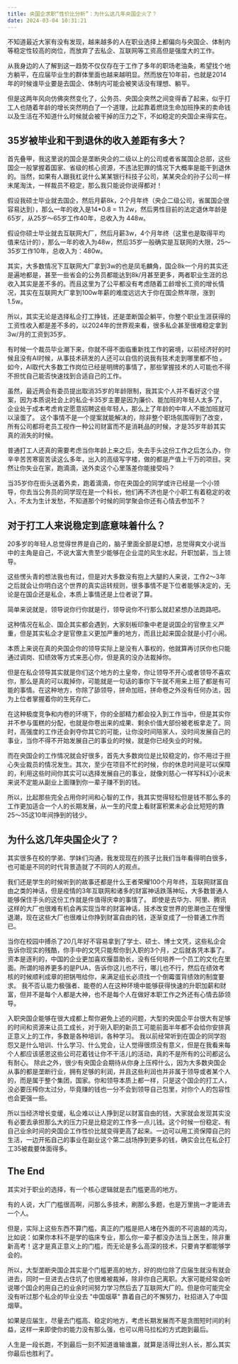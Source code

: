 ```yaml
---
title: 央国企求职“性价比分析”：为什么这几年央国企火了？
date: 2024-03-04 10:31:21
---
```


不知道最近大家有没有发现，越来越多的人在职业选择上都偏向与央国企、体制内等稳定性较高的岗位，而放弃了去私企、互联网等工资高但是强度大的工作。

从我身边的人了解到这一趋势不仅仅存在于工作了多年的职场老油条，希望找个地方躺平，在应届毕业生的群体里面也越来越明显。然而放在10年前，也就是2014年的时候谁毕业要是去国企、体制内可能会被笑话没有理想、躺平。

但是这两年风向仿佛突然变化了，公务员、央国企突然之间变得香了起来，似乎打工人也随着年龄的增长突然明白了一个道理，比起靠着燃烧生命加班挣来的卖命钱以及生活在不知道什么时候就会被干掉的压力之下，不如稳定的央国企来得实在。

## 35岁被毕业和干到退休的收入差距有多大？

首先叠甲，我这里说的国企是垄断央企的二级以上的公司或者省属国企总部，这些国企一般掌握着国家、省级的核心资源，不违法犯罪的情况下大概率是能干到退休的。当然，如果有人跟我杠说什么某某银行科技子公司，某某央企的孙子公司一样末尾淘汰，一样裁员不稳定，那么我只能说你说得都对！

假设我硕士毕业就去国企，然后月薪8k，2个月年终（央企二级公司，省属国企很容易达到），那么一年的收入是14*0.8 = 11.2w，然后男性目前的法定退休年龄是65岁，从25岁～65岁工作40年，总收入为 448w。

假设你硕士毕业就去互联网大厂，然后月薪3w，4个月年终（这里也是取得平均值来估计的），那么一年的收入为48w，然后35岁一般确实是互联网的大限，25～35岁工作10年，总收入为：480w。

其实，大多数情况下互联网大厂拿到3w的也是凤毛麟角，国企8k一个月的其实还是遍地都是，甚至一些省会的公务员都能达到8k/月甚至更多，两者职业生涯的总收入其实是差不多的。而且这里为了公平都没有考虑随着工龄增长工资的增长情况，其实在互联网大厂拿到100w年薪的难度远远大于你在国企熬年限，涨到1.5w。

所以，其实无论是选择私企打工挣钱，还是垄断国企躺平，你整个职业生涯获得的工资性收入都是差不多的，以2024年的世界观来看，很多私企甚至很难稳定拿到3w/月的工资到35岁。

有时候一个裁员毕业潮下来，你就不得不面临重新找工作的窘境，以前经济好的时候且没有AI时候，从事技术研发的人还可以自信的说我有技术走到哪里都不怕 。 如今，AI取代大多数工作岗位已经是明牌的事情了，那些掌握技术的人可能也不得不担忧自己能否快速找到合适自己的工作。

虽然，最近两会有委员提出取消35岁的年龄限制，我其实个人并不看好这个提案，因为本质说社会上的私企卡35岁主要是因为廉价、能加班的年轻人太多了，企业处于成本考虑肯定愿意招聘这些年轻人，那么上了年龄的中年人不能加班就可以滚蛋了。 这个事情不是一个提案就能解决的，除非整个职场氛围得到了改变，所有公司都将老员工视作一种公司财富而不是消耗品的时候，才是35岁年龄其实真的消失的时候。

普通打工人还真的需要考虑当你年龄上来之后，失去手头这份工作之后怎么办，你辛辛苦苦寒窗苦读这么多年，出入的高级写字楼，做的都是产值上千万的项目。突然让你失业在家，跑滴滴，送外卖这个心里落差你能接受吗？

当35岁你在街头送着外卖，跑着滴滴，你在央国企的同学或许已经是一个小领导，你去当公务员的同学现在是一个科长，他们再不济也是个小职工有着稳定的收入，不太为生计发愁，不知道那个时候的同学聚会你还有心情去参加不？

## 对于打工人来说稳定到底意味着什么？

20多岁的年轻人总觉得世界是自己的，脑子里面全部是幻想，总觉得爽文小说当中的主角是自己，不说大富大贵至少能够在企业混的风生水起，升职加薪，当上领导。

这些愣头青的想法我也有过，但是对大多数没有抱上大腿的人来说，工作2～3年之后就会让你明白这个世界的真实运转规则，很多事情不是下位者能够决定的，无论是在国企还是私企，本质上事情还是上位者说了算。

简单来说就是，领导说你行你就是行，领导说你不行那么就赶紧想办法跑路吧。

这种情况在私企、国企其实都会遇到，大家刻板印象中老是说国企的官僚主义严重，但是其实私企才是官僚主义更加严重的地方，而且比起来国企就是小打小闹。

本质上来说在真的央国企你的领导实际上是没有人事权的，他就算再讨厌你也只能通过调岗、扣绩效等方式来恶心你，但是真的没办法裁掉你。

但是在私企领导其实就是你们这个地方的土皇帝，你让领导不开心或者领导不喜欢你，那么是真的可以裁掉你，可能就是一句话的事你下午就不用来上班了都是有可能的事情。在这种地方，你除了舔领导，拼命加班，拼命卷之外没有任何办法，因为上位者掌握着你的生死存亡。

在这种极度竞争和内卷的环境下，你的全部精力都会投入到工作当中，但是其实你并不参与蛋糕的分配，也就是你卷出来的成果、剩余价值大部份被老板拿走了。同时，高强度的工作还会剥夺你其它的可能，让你没时间陪家人，没时间发展自己的事业，当你不得不开始发展自己的事业的时候，就是你已经失业的时候。

而在央国企的工作情况就会好很多，首先大多数岗位是比较稳定的，你不用过于担心失业裁员的情况发生。其次，至少在项目不忙的时候，你的休息时间是可以保障的，利用这些时间你其实可以选择发展自己的事业，就像刘慈心一样写科幻小说未来说不定能从副业上面赚到你一辈子赚不到的钱。

所以，比起那些完全占用你时间和心智的工作，我其实觉得轻松但是钱不那么多的工作更加适合一个人的长期发展，从一生的尺度上看财富积累未必会比短短的靠25～35这10年间挣到的钱少。

## 为什么这几年央国企火了？

其实很多在校的学弟、学妹们沟通，我发现现在的孩子比我们当年看得明白很多，也可能是不同的时代背景造就了不同的人的观点。

我们还是学生的时候听到的故事还都是什么王者荣耀100个月年终，互联网财富自由之类的神话，但是疫情的3年互联网和诸多的财富神话跌落神坛，大多数普通人能够保住手头的这份工作就是件值得庆幸的事情了。 即使是去华为、阿里、腾讯这样的大厂也很难有机会再实现当年的财富神话，技术改变世界的思潮也正在慢慢退潮，现在这些大厂也很难让你挣到财富自由的钱，逐渐变成了一份普通工作而已。

当你在校园中搏杀了20几年好不容易拿到了学士、硕士、博士文凭，这些私企会告诉你现实的残酷，你手中的文凭只能帮你到入职的3个月，之后就各凭本事了。 资本是逐利的，中国的企业更加喜欢揠苗助长，没有任何培养一个员工的文化在里面。所谓的培养更多的是PUA，告诉你这儿也不行，哪儿也不行，然后在绩效考核的时候顺利成章的把锅甩给你，来满足组长必须找一个倒霉蛋背绩效的制度要求。 我不否认能力极强者、能卷的人在这种环境中能够获得快速的升职加薪和财富，但并不是每个人都是大神，也不是每个人在做好本职工作之外还有心情去舔领导。

入职央国企能够在很大成都上帮你避免上述的问题，大型的央国企平台很大有足够的时间和资源来让员工成长，对于刚入职的新员工可能前面半年都不会给你安排真正意义上的工作，多数是各种培训，各种学习。 我以前经常听到在国企的同学抱怨又是什么培训、什么学习、什么党会，让人觉得很烦没有意义，但是在我看来每个人都应该感恩这些公司花着钱让你不干活儿的活动，真的不是所有的公司都这么有耐心。 除此之外，很少有央国企会期待从你身上压榨什么，因为大多数央国企从事的都是垄断行业，拥有足够的利润，并且这些利润也并非属于领导或者某个人的，而是属于整个集团，国家。你和领导本质上都一样，只是这个国企的打工人，没必要压榨你太过分，毕竟赚的钱也一分不会到领导自己包里，对你个人的包容性也会更强一些。

所以当经济增长变缓，私企难以让人挣到足以财富自由的钱，大家就会发现其实没有必要去承担那么大的压力只是比稳定的工作多一点儿钱。这个时候一份稳定、有自己业余时间的央国企工作性价比就变得更高了起来。一边可以用工资保障自己的生活，一边开拓自己的事业在副业这个第二战场挣到更多的钱，确实会比在私企打工35被裁要体面得多。

## The End

其实对于职业的选择，有一个核心逻辑就是去门槛更高的地方。

有的人说，大厂门槛很高啊，问那么多技术，刷那么多题，也是万里挑一才能进去一个人。

但是，实际上这些东西不算门槛，真正的门槛是把人堵在外面的不可逾越的鸿沟，比如说：如果你本科不是学的临床专业，那么你一辈子都没办法当上医生，除非重新高考！这才是真正意义上的门槛，而无论是多么高深的技术，只要肯学都能够学会的。

所以，大型垄断央国企其实是个门槛更高的地方，好的岗位除了应届生就没有就会进去，同时一旦进去占住坑了也很难被裁掉，除非你自己离职。大家可能经常会听说哪个国企的用自己的业余时间努力学习然后去了互联网大厂的。但是你可能完全没有听过那个私企的毕业没去 "中国烟草" 靠着自己的不懈努力，社招进入了中国烟草。

如果是应届生，尽量去门槛高、稳定的地方，考虑长期发展而不是贪图短时间的利益，这样一来即使你的能力没有那么强，也可以用马拉松的方式跑到最后。

人生是一段长跑，不到最后一刻不知道谁输谁赢，就算是活得比别人长，那么其实你最后也胜利了。








